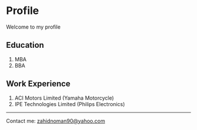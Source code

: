 # Profile
Welcome to my profile
## Education
1. MBA
2. BBA
## Work Experience
1. ACI Motors Limited (Yamaha Motorcycle)
2. IPE Technologies Limited (Philips Electronics)
-----------------------------------------------------
Contact me: zahidnoman90@yahoo.com
